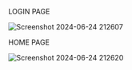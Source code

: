 LOGIN PAGE

![Screenshot 2024-06-24 212607](https://github.com/mvishal07/OnlinePetStore-frontend-/assets/108283119/e2bf69dc-7842-4c67-bed1-2d93739b1827)


HOME PAGE


![Screenshot 2024-06-24 212620](https://github.com/mvishal07/OnlinePetStore-frontend-/assets/108283119/95d8863d-d5d3-4310-bf88-19bad00274ba)








